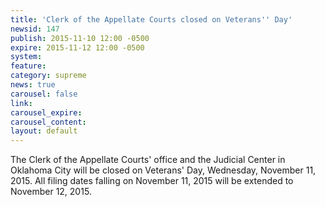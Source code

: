 ```yaml
---
title: 'Clerk of the Appellate Courts closed on Veterans'' Day'
newsid: 147
publish: 2015-11-10 12:00 -0500
expire: 2015-11-12 12:00 -0500
system: 
feature: 
category: supreme
news: true
carousel: false
link: 
carousel_expire: 
carousel_content: 
layout: default
---
```

<p>The Clerk of the Appellate Courts' office and the Judicial Center in Oklahoma City will be closed on Veterans' Day, Wednesday, November 11, 2015. All filing dates falling on November 11, 2015 will be extended to November 12, 2015.</p>
